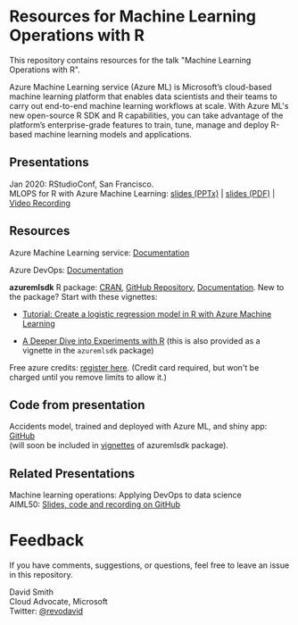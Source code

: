 # Resources for Machine Learning Operations with R

This repository contains resources for the talk "Machine Learning Operations with R".

Azure Machine Learning service (Azure ML) is Microsoft’s cloud-based machine
learning platform that enables data scientists and their teams to carry out
end-to-end machine learning workflows at scale. With Azure ML's new open-source
R SDK and R capabilities, you can take advantage of the platform’s
enterprise-grade features to train, tune, manage and deploy R-based machine
learning models and applications. 

## Presentations

Jan 2020: RStudioConf, San Francisco.  
MLOPS for R with Azure Machine Learning: [slides (PPTx)](MLOPS%20and%20R%20-%20rstudioconf%20-%2020200130.pptx) | [slides (PDF)](MLOPS%20and%20R%20-%20rstudioconf%20-%2020200130.pdf) | [Video Recording](https://resources.rstudio.com/rstudio-conf-2020/mlops-for-r-with-azure-machine-learning-david-smith)  
  

## Resources

Azure Machine Learning service: [Documentation](https://docs.microsoft.com/azure/machine-learning/overview-what-is-azure-ml?WT.mc_id=mlopsr-github-davidsmi)

Azure DevOps: [Documentation](https://docs.microsoft.com/azure/devops/user-guide/what-is-azure-devops?view=azure-devops&WT.mc_id=mlopsr-github-davidsmi)

**azuremlsdk** R package: [CRAN](https://cran.r-project.org/package=azuremlsdk), [GitHub Repository](https://github.com/azure/azureml-sdk-for-r), [Documentation](https://azure.github.io/azureml-sdk-for-r/reference/index.html). New to the package? Start with these vignettes:

* [Tutorial: Create a logistic regression model in R with Azure Machine Learning](https://docs.microsoft.com/azure/machine-learning/tutorial-1st-r-experiment?WT.mc_id=mlopsr-github-davidsmi)

* [A Deeper Dive into Experiments with R](azuremlsdk-vignettes/experiments-with-R.pdf) (this is also provided as a vignette in the `azuremlsdk` package)

Free azure credits: [register here](http://azure.com/free?view=azure-devops&WT.mc_id=mlopsr-github-davidsmi). (Credit card required, but won't be charged until you remove limits to allow it.)

## Code from presentation

Accidents model, trained and deployed with Azure ML, and shiny app: [GitHub](https://github.com/revodavid/azureml-sdk-for-r/tree/master/vignettes/experiments-with-R)  
(will soon be included in [vignettes](https://github.com/Azure/azureml-sdk-for-r/tree/master/vignettes/train-and-deploy-to-aci) of azuremlsdk package).

## Related Presentations

Machine learning operations: Applying DevOps to data science  
AIML50: [Slides, code and recording on GitHub](https://aka.ms/AIML50repo)

# Feedback

If you have comments, suggestions, or questions, feel free to leave an issue in this repository.

David Smith  
Cloud Advocate, Microsoft  
Twitter: [@revodavid](http://twitter.com/revodavid)